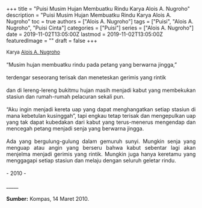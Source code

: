 +++
title = "Puisi Musim Hujan Membuatku Rindu Karya Alois A. Nugroho"
description = "Puisi Musim Hujan Membuatku Rindu Karya Alois A. Nugroho"
toc = true
authors = ["Alois A. Nugroho"]
tags = ["Puisi", "Alois A. Nugroho", "Puisi Cinta"]
categories = ["Puisi"]
series = ["Alois A. Nugroho"]
date = 2019-11-02T13:05:00Z
lastmod = 2019-11-02T13:05:00Z
featuredImage = ""
draft = false
+++

<div style="text-align: justify;">
<div style="font-size: small;">Karya <a href="/authors/alois-a.-nugroho/" target="_blank">Alois A. Nugroho</a></div><br />
“Musim hujan membuatku rindu pada petang yang berwarna jingga,”<br /><br />terdengar seseorang terisak dan meneteskan gerimis yang rintik<br /><br />dan di lereng-lereng bukitmu hujan masih menjadi kabut yang membekukan stasiun dan rumah-rumah pelacuran sekali pun.<br /><br />“Aku ingin menjadi kereta uap yang dapat menghangatkan setiap stasiun di mana kebetulan kusinggah”, tapi engkau tetap terisak dan mengepulkan uap yang tak dapat kubedakan dari kabut yang terus-menerus mengendap dan mencegah petang menjadi senja yang berwarna jingga.<br /><br />Ada yang bergulung-gulung dalam gemuruh sunyi. Mungkin senja yang menguap atau angin yang berseru bahwa kabut sebentar lagi akan menjelma menjadi gerimis yang rintik. Mungkin juga hanya keretamu yang menggagapi setiap stasiun dan melaju dengan seluruh geletar rindu.<br /><br />- 2010 -<br /><br />
_____<br /><br />
<b>Sumber:</b> Kompas, 14 Maret 2010.</div>
